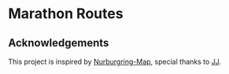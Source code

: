 # Marathon Routes

## Acknowledgements

This project is inspired by [Nurburgring-Map](https://github.com/JJYing/Nurburgring-Map), special thanks to [JJ](https://github.com/JJYing).
